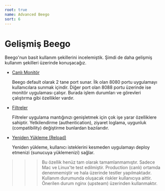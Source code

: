 ```yaml
---
root: true
name: Advanced Beego
sort: 6
---
```


# Gelişmiş Beego

Beego'nun basit kullanım şekillerini incelemiştik. Şimdi de daha gelişmiş kullanım şekilleri üzerinde konuşacağız.

- [Canlı Monitör](./monitor.md)

  Beego default olarak 2 tane port sunar. İlk olan 8080 portu uygulamayı kullanıcılara sunmak içindir. Diğer port olan 8088 portu üzerinde ise monitör uygulaması çalışır. Burada işlem durumları ve görevleri çalıştırma gibi özellikler vardır.

	
- [Filtreler](../mvc/controller/filter.md)

  Filtreler uygulama mantığınızı genişletmek için çok işe yarar özelliklere sahiptir. Yetkilendirme (authentication), ziyaret loglama, uygunluk (compatibility) değiştirme bunlardan bazılarıdır.

	
- [Yeniden Yükleme (Reload)](./reload.md)

  Yeniden yükleme, kullanıcı isteklerini kesmeden uygulamayı deploy etmenizi (sunucuya yüklemenizi) sağlar.


>>> Bu özellik henüz tam olarak tamamlanmamıştır. Sadece Mac ve Linux'te test edilmiştir. Production (canlı) ortamda denenmemiştir ve hala üzerinde testler yapılmaktadır. Kullanım durumunda oluşacak riskler kullanıcıya aittir. Önerilen durum nginx (upsteam) üzerinden kullanmaktır.
